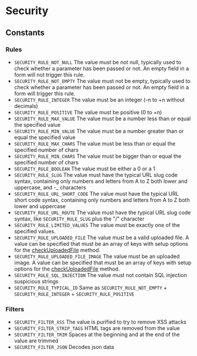 # Security

## Constants

### Rules

* `SECURITY_RULE_NOT_NULL` The value must be not null, typically used to check whether a parameter has been passed or not. An empty field in a form will not trigger this rule.
* `SECURITY_RULE_NOT_EMPTY` The value must not be empty, typically used to check whether a parameter has been passed or not. An empty field in a form will trigger this rule.
* `SECURITY_RULE_INTEGER` The value must be an integer \(-n to +n without decimals\)
* `SECURITY_RULE_POSITIVE` The value must be positive \(0 to +n\)
* `SECURITY_RULE_MAX_VALUE` The value must be a number less than or equal the specified value
* `SECURITY_RULE_MIN_VALUE` The value must be a number greater than or equal the specified value
* `SECURITY_RULE_MAX_CHARS` The value must be less than or equal the specified number of chars
* `SECURITY_RULE_MIN_CHARS` The value must be bigger than or equal the specified number of chars
* `SECURITY_RULE_BOOLEAN` The value must be either a 0 or a 1
* `SECURITY_RULE_SLUG` The value must have the typical URL slug code syntax, containing only numbers and letters from A to Z both lower and uppercase, and -\_ characters
* `SECURITY_RULE_URL_SHORT_CODE` The value must have the typical URL short code syntax, containing only numbers and letters from A to Z both lower and uppercase
* `SECURITY_RULE_URL_ROUTE` The value must have the typical URL slug code syntax, like `SECURITY_RULE_SLUG` plus the "/" character
* `SECURITY_RULE_LIMITED_VALUES` The value must be exactly one of the specified values.
* `SECURITY_RULE_UPLOADED_FILE` The value must be a valid uploaded file. A value can be specified that must be an array of keys with setup options for the [checkUploadedFile](./#checkuploadedfile-file-p) method.
* `SECURITY_RULE_UPLOADED_FILE_IMAGE` The value must be an uploaded image. A value can be specified that must be an array of keys with setup options for the [checkUploadedFile](./#checkuploadedfile-file-p) method.
* `SECURITY_RULE_SQL_INJECTION` The value must not contain SQL injection suspicious strings
* `SECURITY_RULE_TYPICAL_ID` Same as `SECURITY_RULE_NOT_EMPTY` + `SECURITY_RULE_INTEGER` + `SECURITY_RULE_POSITIVE`

### Filters

* `SECURITY_FILTER_XSS` The value is purified to try to remove XSS attacks
* `SECURITY_FILTER_STRIP_TAGS` HTML tags are removed from the value
* `SECURITY_FILTER_TRIM` Spaces at the beginning and at the end of the value are trimmed
* `SECURITY_FILTER_JSON` Decodes json data

### 

### 

